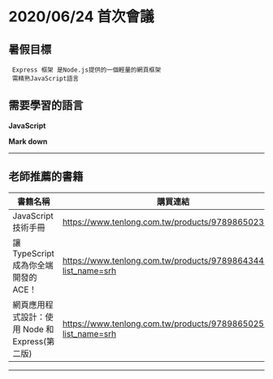 # 2020/06/24 首次會議
## 暑假目標
     Express 框架 是Node.js提供的一個輕量的網頁框架
     需精熟JavaScript語言

## 需要學習的語言

**JavaScript**

**Mark down** 

---
## 老師推薦的書籍

書籍名稱 | 購買連結 |
-------- | -------- |
JavaScript 技術手冊     | https://www.tenlong.com.tw/products/9789865023188     |
讓 TypeScript 成為你全端開發的 ACE！     | https://www.tenlong.com.tw/products/9789864344895?list_name=srh    |
網頁應用程式設計：使用 Node 和 Express(第二版)     | https://www.tenlong.com.tw/products/9789865025311?list_name=srh    |

---
